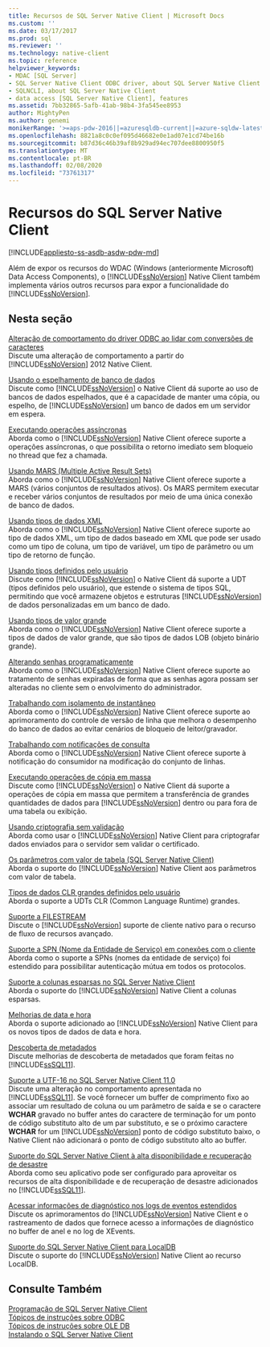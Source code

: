```yaml
---
title: Recursos de SQL Server Native Client | Microsoft Docs
ms.custom: ''
ms.date: 03/17/2017
ms.prod: sql
ms.reviewer: ''
ms.technology: native-client
ms.topic: reference
helpviewer_keywords:
- MDAC [SQL Server]
- SQL Server Native Client ODBC driver, about SQL Server Native Client ODBC driver
- SQLNCLI, about SQL Server Native Client
- data access [SQL Server Native Client], features
ms.assetid: 7bb32865-5afb-41ab-98b4-3fa545ee8953
author: MightyPen
ms.author: genemi
monikerRange: '>=aps-pdw-2016||=azuresqldb-current||=azure-sqldw-latest||>=sql-server-2016||=sqlallproducts-allversions||>=sql-server-linux-2017||=azuresqldb-mi-current'
ms.openlocfilehash: 8821a8c0c0ef095d46682e0e1ad07e1cd74be16b
ms.sourcegitcommit: b87d36c46b39af8b929ad94ec707dee8800950f5
ms.translationtype: MT
ms.contentlocale: pt-BR
ms.lasthandoff: 02/08/2020
ms.locfileid: "73761317"
---
```

# <a name="sql-server-native-client-features"></a>Recursos do SQL Server Native Client
[!INCLUDE[appliesto-ss-asdb-asdw-pdw-md](../../../includes/appliesto-ss-asdb-asdw-pdw-md.md)]

  Além de expor os recursos do WDAC (Windows (anteriormente Microsoft) Data Access Components), o [!INCLUDE[ssNoVersion](../../../includes/ssnoversion-md.md)] Native Client também implementa vários outros recursos para expor a funcionalidade do [!INCLUDE[ssNoVersion](../../../includes/ssnoversion-md.md)].  
  
## <a name="in-this-section"></a>Nesta seção  
 [Alteração de comportamento do driver ODBC ao lidar com conversões de caracteres](../../../relational-databases/native-client/features/odbc-driver-behavior-change-when-handling-character-conversions.md)  
 Discute uma alteração de comportamento a partir do [!INCLUDE[ssNoVersion](../../../includes/ssnoversion-md.md)] 2012 Native Client.  
  
 [Usando o espelhamento de banco de dados](../../../relational-databases/native-client/features/using-database-mirroring.md)  
 Discute como [!INCLUDE[ssNoVersion](../../../includes/ssnoversion-md.md)] o Native Client dá suporte ao uso de bancos de dados espelhados, que é a capacidade de manter uma cópia, ou espelho, de [!INCLUDE[ssNoVersion](../../../includes/ssnoversion-md.md)] um banco de dados em um servidor em espera.  
  
 [Executando operações assíncronas](../../../relational-databases/native-client/features/performing-asynchronous-operations.md)  
 Aborda como o [!INCLUDE[ssNoVersion](../../../includes/ssnoversion-md.md)] Native Client oferece suporte a operações assíncronas, o que possibilita o retorno imediato sem bloqueio no thread que fez a chamada.  
  
 [Usando MARS &#40;Multiple Active Result Sets&#41;](../../../relational-databases/native-client/features/using-multiple-active-result-sets-mars.md)  
 Aborda como o [!INCLUDE[ssNoVersion](../../../includes/ssnoversion-md.md)] Native Client oferece suporte a MARS (vários conjuntos de resultados ativos). Os MARS permitem executar e receber vários conjuntos de resultados por meio de uma única conexão de banco de dados.  
  
 [Usando tipos de dados XML](../../../relational-databases/native-client/features/using-xml-data-types.md)  
 Aborda como o [!INCLUDE[ssNoVersion](../../../includes/ssnoversion-md.md)] Native Client oferece suporte ao tipo de dados XML, um tipo de dados baseado em XML que pode ser usado como um tipo de coluna, um tipo de variável, um tipo de parâmetro ou um tipo de retorno de função.  
  
 [Usando tipos definidos pelo usuário](../../../relational-databases/native-client/features/using-user-defined-types.md)  
 Discute como [!INCLUDE[ssNoVersion](../../../includes/ssnoversion-md.md)] o Native Client dá suporte a UDT (tipos definidos pelo usuário), que estende o sistema de tipos SQL, permitindo que você armazene objetos e estruturas [!INCLUDE[ssNoVersion](../../../includes/ssnoversion-md.md)] de dados personalizadas em um banco de dado.  
  
 [Usando tipos de valor grande](../../../relational-databases/native-client/features/using-large-value-types.md)  
 Aborda como o [!INCLUDE[ssNoVersion](../../../includes/ssnoversion-md.md)] Native Client oferece suporte a tipos de dados de valor grande, que são tipos de dados LOB (objeto binário grande).  
  
 [Alterando senhas programaticamente](../../../relational-databases/native-client/features/changing-passwords-programmatically.md)  
 Aborda como o [!INCLUDE[ssNoVersion](../../../includes/ssnoversion-md.md)] Native Client oferece suporte ao tratamento de senhas expiradas de forma que as senhas agora possam ser alteradas no cliente sem o envolvimento do administrador.  
  
 [Trabalhando com isolamento de instantâneo](../../../relational-databases/native-client/features/working-with-snapshot-isolation.md)  
 Aborda como o [!INCLUDE[ssNoVersion](../../../includes/ssnoversion-md.md)] Native Client oferece suporte ao aprimoramento do controle de versão de linha que melhora o desempenho do banco de dados ao evitar cenários de bloqueio de leitor/gravador.  
  
 [Trabalhando com notificações de consulta](../../../relational-databases/native-client/features/working-with-query-notifications.md)  
 Aborda como o [!INCLUDE[ssNoVersion](../../../includes/ssnoversion-md.md)] Native Client oferece suporte à notificação do consumidor na modificação do conjunto de linhas.  
  
 [Executando operações de cópia em massa](../../../relational-databases/native-client/features/performing-bulk-copy-operations.md)  
 Discute como [!INCLUDE[ssNoVersion](../../../includes/ssnoversion-md.md)] o Native Client dá suporte a operações de cópia em massa que permitem a transferência de grandes quantidades de dados para [!INCLUDE[ssNoVersion](../../../includes/ssnoversion-md.md)] dentro ou para fora de uma tabela ou exibição.  
  
 [Usando criptografia sem validação](../../../relational-databases/native-client/features/using-encryption-without-validation.md)  
 Aborda como usar o [!INCLUDE[ssNoVersion](../../../includes/ssnoversion-md.md)] Native Client para criptografar dados enviados para o servidor sem validar o certificado.  
  
 [Os parâmetros com valor de tabela &#40;SQL Server Native Client&#41;](../../../relational-databases/native-client/features/table-valued-parameters-sql-server-native-client.md)  
 Aborda o suporte do [!INCLUDE[ssNoVersion](../../../includes/ssnoversion-md.md)] Native Client aos parâmetros com valor de tabela.  
  
 [Tipos de dados CLR grandes definidos pelo usuário](../../../relational-databases/native-client/features/large-clr-user-defined-types.md)  
 Aborda o suporte a UDTs CLR (Common Language Runtime) grandes.  
  
 [Suporte a FILESTREAM](../../../relational-databases/native-client/features/filestream-support.md)  
 Discute o [!INCLUDE[ssNoVersion](../../../includes/ssnoversion-md.md)] suporte de cliente nativo para o recurso de fluxo de recursos avançado.  
  
 [Suporte a SPN &#40;Nome da Entidade de Serviço&#41; em conexões com o cliente](../../../relational-databases/native-client/features/service-principal-name-spn-support-in-client-connections.md)  
 Aborda como o suporte a SPNs (nomes da entidade de serviço) foi estendido para possibilitar autenticação mútua em todos os protocolos.  
  
 [Suporte a colunas esparsas no SQL Server Native Client](../../../relational-databases/native-client/features/sparse-columns-support-in-sql-server-native-client.md)  
 Aborda o suporte do [!INCLUDE[ssNoVersion](../../../includes/ssnoversion-md.md)] Native Client a colunas esparsas.  
  
 [Melhorias de data e hora](../../../relational-databases/native-client/features/date-and-time-improvements.md)  
 Aborda o suporte adicionado ao [!INCLUDE[ssNoVersion](../../../includes/ssnoversion-md.md)] Native Client para os novos tipos de dados de data e hora.  
  
 [Descoberta de metadados](../../../relational-databases/native-client/features/metadata-discovery.md)  
 Discute melhorias de descoberta de metadados que foram feitas no [!INCLUDE[ssSQL11](../../../includes/sssql11-md.md)].  
  
 [Suporte a UTF-16 no SQL Server Native Client 11.0](../../../relational-databases/native-client/features/utf-16-support-in-sql-server-native-client-11-0.md)  
 Discute uma alteração no comportamento apresentada no [!INCLUDE[ssSQL11](../../../includes/sssql11-md.md)]. Se você fornecer um buffer de comprimento fixo ao associar um resultado de coluna ou um parâmetro de saída e se o caractere **WCHAR** gravado no buffer antes do caractere de terminação for um ponto de código substituto alto de um par substituto, e se o próximo caractere **WCHAR** for um [!INCLUDE[ssNoVersion](../../../includes/ssnoversion-md.md)] ponto de código substituto baixo, o Native Client não adicionará o ponto de código substituto alto ao buffer.  
  
 [Suporte do SQL Server Native Client à alta disponibilidade e recuperação de desastre](../../../relational-databases/native-client/features/sql-server-native-client-support-for-high-availability-disaster-recovery.md)  
 Aborda como seu aplicativo pode ser configurado para aproveitar os recursos de alta disponibilidade e de recuperação de desastre adicionados no [!INCLUDE[ssSQL11](../../../includes/sssql11-md.md)].  
  
 [Acessar informações de diagnóstico nos logs de eventos estendidos](../../../relational-databases/native-client/features/accessing-diagnostic-information-in-the-extended-events-log.md)  
 Discute os aprimoramentos do [!INCLUDE[ssNoVersion](../../../includes/ssnoversion-md.md)] Native Client e o rastreamento de dados que fornece acesso a informações de diagnóstico no buffer de anel e no log de XEvents.  
  
 [Suporte do SQL Server Native Client para LocalDB](../../../relational-databases/native-client/features/sql-server-native-client-support-for-localdb.md)  
 Discute o suporte do [!INCLUDE[ssNoVersion](../../../includes/ssnoversion-md.md)] Native Client ao recurso LocalDB.  
  
## <a name="see-also"></a>Consulte Também  
 [Programação de SQL Server Native Client](../../../relational-databases/native-client/sql-server-native-client-programming.md)   
 [Tópicos de instruções sobre ODBC](../../../relational-databases/native-client-odbc-how-to/odbc-how-to-topics.md)   
 [Tópicos de instruções sobre OLE DB](../../../relational-databases/native-client-ole-db-how-to/ole-db-how-to-topics.md)   
 [Instalando o SQL Server Native Client](../../../relational-databases/native-client/applications/installing-sql-server-native-client.md)  
  
  
